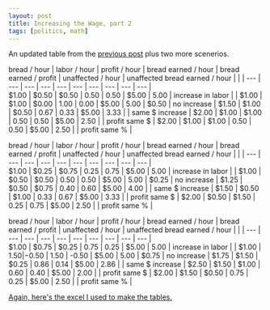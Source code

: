 ```yaml
---
layout: post
title: Increasing the Wage, part 2
tags: [politics, math]
---
```


An updated table from the [previous post](/increasing_the_wage/) plus two more scenerios.

bread / hour | labor / hour | profit / hour | bread earned / hour | bread earned / profit | unaffected / hour | unaffected bread earned / hour |  |  | 
--- | --- | --- | --- | --- | --- | --- | --- | --- | --- |  
$1.00 | $0.50 | $0.50  | 0.50 | 0.50 |  $5.00  | 5.00 | increase in labor |  | 
$1.00 | $1.00 | $0.00  | 1.00 | 0.00 |  $5.00  | 5.00 |  $0.50  | no increase | 
$1.50 | $1.00 | $0.50  | 0.67 | 0.33 |  $5.00  | 3.33 |  | same $ increase | 
$2.00 | $1.00 | $1.00  | 0.50 | 0.50 |  $5.00  | 2.50 |  | profit same $ | 
$2.00 | $1.00 | $1.00  | 0.50 | 0.50 |  $5.00  | 2.50 |  | profit same % | 

bread / hour | labor / hour | profit / hour | bread earned / hour | bread earned / profit | unaffected / hour | unaffected bread earned / hour |  |  | 
--- | --- | --- | --- | --- | --- | --- | --- | --- | --- |  
$1.00 | $0.25 | $0.75  | 0.25 | 0.75 |  $5.00  | 5.00 | increase in labor |  | 
$1.00 | $0.50 | $0.50  | 0.50 | 0.50 |  $5.00  | 5.00 |  $0.25  | no increase | 
$1.25 | $0.50 | $0.75  | 0.40 | 0.60 |  $5.00  | 4.00 |  | same $ increase | 
$1.50 | $0.50 | $1.00  | 0.33 | 0.67 |  $5.00  | 3.33 |  | profit same $ | 
$2.00 | $0.50 | $1.50  | 0.25 | 0.75 |  $5.00  | 2.50 |  | profit same % | 

bread / hour | labor / hour | profit / hour | bread earned / hour | bread earned / profit | unaffected / hour | unaffected bread earned / hour |  |  | 
--- | --- | --- | --- | --- | --- | --- | --- | --- | --- |  
$1.00 | $0.75 | $0.25  | 0.75 | 0.25 |  $5.00  | 5.00 | increase in labor |  | 
$1.00 | $1.50 | -$0.50 | 1.50 | -0.50 |  $5.00  | 5.00 |  $0.75  | no increase | 
$1.75 | $1.50 | $0.25  | 0.86 | 0.14 |  $5.00  | 2.86 |  | same $ increase | 
$2.50 | $1.50 | $1.00  | 0.60 | 0.40 |  $5.00  | 2.00 |  | profit same $ | 
$2.00 | $1.50 | $0.50  | 0.75 | 0.25 |  $5.00  | 2.50 |  | profit same % | 

[Again, here's the excel I used to make the tables.](/xlxs/min2.xlsx)
